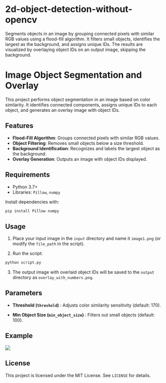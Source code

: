 # 2d-object-detection-without-opencv
Segments objects in an image by grouping connected pixels with similar RGB values using a flood-fill algorithm. It filters small objects, identifies the largest as the background, and assigns unique IDs. The results are visualized by overlaying object IDs on an output image, skipping the background.
# Image Object Segmentation and Overlay

This project performs object segmentation in an image based on color similarity. It identifies connected components, assigns unique IDs to each object, and generates an overlay image with object IDs.

## Features

- **Flood-Fill Algorithm**: Groups connected pixels with similar RGB values.
- **Object Filtering**: Removes small objects below a size threshold.
- **Background Identification**: Recognizes and labels the largest object as the background.
- **Overlay Generation**: Outputs an image with object IDs displayed.

## Requirements

- Python 3.7+
- Libraries: `Pillow`, `numpy`

Install dependencies with:
```bash
pip install Pillow numpy
```

## Usage 
 
1. Place your input image in the `input` directory and name it `image1.png` (or modify the `file_path` in the script).
 
2. Run the script:

```bash
python script.py
```
 
3. The output image with overlaid object IDs will be saved to the `output` directory as `overlay_with_numbers.png`.

## Parameters 
 
- **Threshold (`threshold`)** : Adjusts color similarity sensitivity (default: 170).
 
- **Min Object Size (`min_object_size`)** : Filters out small objects (default: 100).

## Example 
![](https://media.licdn.com/dms/image/v2/D562DAQHKNbOyV_UpVA/profile-treasury-image-shrink_800_800/profile-treasury-image-shrink_800_800/0/1735273220202?e=1735880400&v=beta&t=d7IP3GuT14E0D83Y4ABrgFb3-GEQleKlunxJn9p1hWg)

## License 
This project is licensed under the MIT License. See `LICENSE` for details.
